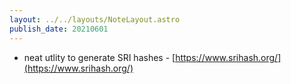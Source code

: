 ```yaml
---
layout: ../../layouts/NoteLayout.astro
publish_date: 20210601
---
```


- neat utlity to generate SRI hashes - [https://www.srihash.org/](https://www.srihash.org/)
